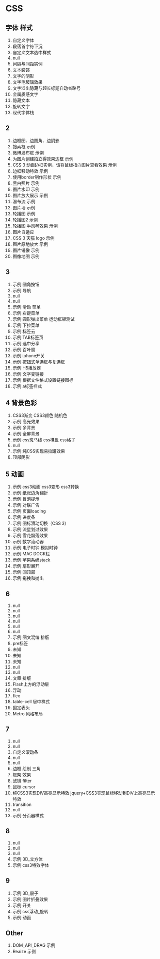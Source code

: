 # CSS

## 字体 样式

1. 自定义字体
2. 段落首字符下沉
3. 自定义文本选中样式
4. null
5. 间隔与间距实例
6. 文本装饰
7. 文字的阴影
8. 文字毛玻璃效果
9. 文字溢出隐藏与超长标题自动省略号
10. 金属质感文字
11. 隐藏文本
12. 旋转文字
13. 现代字体栈

## 2

1. 边框图、边圆角、边阴影
2. 搜索框 示例
3. 微博发布框 示例
4. 为图片创建拍立得效果边框 示例
5. CSS 3 动画边框实例，请将鼠标指向图片查看效果 示例
6. 边框移动特效 示例
7. 使用border制作形状 示例
8. 黑白照片 示例
9. 图片水印 示例
10. 图片放大展示 示例
11. 瀑布流 示例
12. 图片墙 示例
13. 轮播图 示例
14. 轮播图2 示例
15. 轮播图 手风琴效果 示例
16. 图片自适应
17. CSS 3 天猫 logo 示例
18. 图片原地放大 示例
19. 图片镜像 示例
20. 图像地图 示例

## 3

1. 示例 圆角按钮
2. 示例 导航
3. null
4. null
5. 示例 滑动 菜单
6. 示例 右键菜单
7. 示例 圆形弹出菜单 运动框架测试
8. 示例 下拉菜单
9. 示例 标签云
10. 示例 TAB标签页
11. 示例 选中分享
12. 示例 百叶窗
13. 示例 iphone开关
14. 示例 按钮式单选框与复选框
15. 示例 H5播放器
16. 示例 文字变链接
17. 示例 根据文件格式设置链接图标
18. 示例 a标签样式

## 4 背景色彩

1. CSS3渐变 CSS3颜色 随机色
2. 示例 高光效果
3. 示例 多背景
4. 示例 全屏背景
5. 示例 css斑马线 css棋盘 css格子
6. null
7. 示例 纯CSS实现易拉罐效果
8. 顶部阴影

## 5 动画

1. 示例 css3动画 css3变形 css3转换
2. 示例 纸张边角翻折
3. 示例 冒泡提示
4. 示例 对联广告
5. 示例 页面loading
6. 示例 进度条
7. 示例 图标滑动切换（CSS 3）
8. 示例 流星划过效果
9. 示例 雪花飘落效果
10. 示例 数字滚动器 
11. 示例 电子时钟 模拟时钟
12. 示例 MAC DOCK栏
13. 示例 苹果系统stack
14. 示例 扇形展开
15. 示例 回顶部
16. 示例 拖拽和抛出

## 6

1. null
2. null
3. null
4. null
5. null
6. null
7. 示例 图文混编 排版
8. pre标签
9. 未知
10. 未知
11. 未知
12. null
13. null
14. 文章 排版
15. Flash上方的浮动层
16. 浮动
17. flex
18. table-cell 居中样式
19. 固定表头
20. Metro 风格布局

## 7

1. null
2. null
3. 自定义滚动条 
4. null 
5. null 
6. 边框 绘制 三角 
7. 框架 效果 
8. 滤镜 filter
9. 鼠标 cursor
10. 纯CSS3实现DIV高亮显示特效  jquery+CSS3实现鼠标移动到DIV上高亮显示特效
11. transition 
12. null 
13. 示例 分页器样式

## 8

1. null
2. null
3. null
4. 示例 3D_立方体
5. 示例 css3特效字体 

## 9

1. 示例 3D_骰子
2. 示例 图片折叠效果
3. 示例 开关
4. 示例 css浮动_旋转
5. 示例 动画

## Other

1. DOM_API_DRAG 示例
2. Reaize 示例
